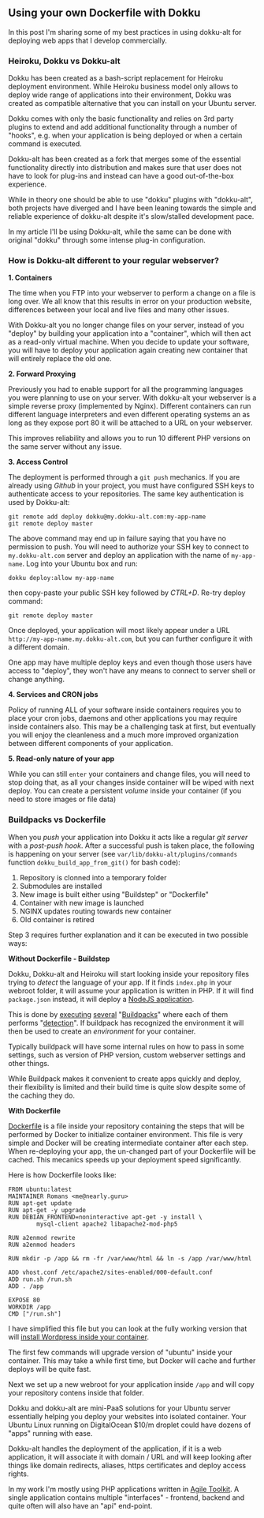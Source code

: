 ## Using your own Dockerfile with Dokku

In this post I'm sharing some of my best practices in using dokku-alt for deploying web apps that I develop commercially.

### Heiroku, Dokku vs Dokku-alt

Dokku has been created as a bash-script replacement for Heiroku deployment environment. While Heiroku business model only allows to deploy wide range of applications into their environment, Dokku was created as compatible alternative that you can install on your Ubuntu server.

Dokku comes with only the basic functionality and relies on 3rd party plugins to extend and add additional functionality through a number of "hooks", e.g. when your application is being deployed or when a certain command is executed.

Dokku-alt has been created as a fork that merges some of the essential functionality directly into distribution and makes sure that user does not have to look for plug-ins and instead can have a good out-of-the-box experience.

While in theory one should be able to use "dokku" plugins with "dokku-alt", both projects have diverged and I have been leaning towards the simple and reliable experience of dokku-alt despite it's slow/stalled development pace.

In my article I'll be using Dokku-alt, while the same can be done with original "dokku" through some intense plug-in configuration.

### How is Dokku-alt different to your regular webserver?

**1. Containers**

The time when you FTP into your webserver to perform a change on a file is long over. We all know that this results in error on your production website, differences between your local and live files and many other issues.

With Dokku-alt you no longer change files on your server, instead of you "deploy" by building your application into a "container", which will then act as a read-only virtual machine. When you decide to update your software, you will have to deploy your application again creating new container that will entirely replace the old one.

**2. Forward Proxying**

Previously you had to enable support for all the programming languages you were planning to use on your server. With dokku-alt your webserver is a simple reverse proxy (implemented by Nginx). Different containers can run different language interpreters and even different operating systems an as long as they expose port 80 it will be attached to a URL on your webserver.

This improves reliability and allows you to run 10 different PHP versions on the same server without any issue.

**3. Access Control**

The deployment is performed through a `git push` mechanics. If you are already using *Github* in your project, you must have configured SSH keys to authenticate access to your repositories. The same key authentication is used by Dokku-alt:

```
git remote add deploy dokku@my.dokku-alt.com:my-app-name
git remote deploy master
```

The above command may end up in failure saying that you have no permission to push. You will need to authorize your SSH key to connect to `my.dokku-alt.com` server and deploy an application with the name of `my-app-name`. Log into your Ubuntu box and run:

```
dokku deploy:allow my-app-name
```

then copy-paste your public SSH key followed by *CTRL+D*. Re-try deploy command:

```
git remote deploy master
```

Once deployed, your application will most likely appear under a URL `http://my-app-name.my.dokku-alt.com`, but you can further configure it with a different domain.


One app may have multiple deploy keys and even though those users have access to "deploy", they won't have any means to connect to server shell or change anything.

**4. Services and CRON jobs**

Policy of running ALL of your software inside containers requires you to place your cron jobs, daemons and other applications you may require inside containers also. This may be a challenging task at first, but eventually you will enjoy the cleanleness and a much more improved organization between different components of your application.  

**5. Read-only nature of your app**

While you can still `enter` your containers and change files, you will need to stop doing that, as all your changes inside container will be wiped with next deploy. You can create a persistent *volume* inside your container (if you need to store images or file data)


### Buildpacks vs Dockerfile

When you *push* your application into Dokku it acts like a regular *git server* with a *post-push hook*. After a successful push is taken place, the following is happening on your server (see `var/lib/dokku-alt/plugins/commands` function `dokku_build_app_from_git()` for bash code):

 1. Repository is clonned into a temporary folder
 2. Submodules are installed
 3. New image is built either using "Buildstep" or "Dockerfile"
 4. Container with new image is launched
 5. NGINX updates routing towards new container
 6. Old container is retired
 
Step 3 requires further explanation and it can be executed in two possible ways:

**Without Dockerfile - Buildstep**

Dokku, Dokku-alt and Heiroku will start looking inside your repository files trying to *detect* the language of your app. If it finds `index.php` in your webroot folder, it will assume your application is written in PHP. If it will find `package.json` instead, it will deploy a [NodeJS application](https://github.com/heroku/node-js-sample). 

This is done by [executing](https://github.com/cloudfoundry/php-buildpack) [several](https://github.com/CHH/heroku-buildpack-php) "[Buildpacks](https://devcenter.heroku.com/articles/buildpacks)" where each of them performs "[detection](https://github.com/heroku/heroku-buildpack-php/blob/master/bin/detect)". If buildpack has recognized the environment it will then be used to create an *environment* for your container.

Typically buildpack will have some internal rules on how to pass in some settings, such as version of PHP version, custom webserver settings and other things.

While Buildpack makes it convenient to create apps quickly and deploy, their flexibility is limited and their build time is quite slow despite some of the caching they do.

**With Dockerfile**

[Dockerfile](https://docs.docker.com/engine/reference/builder/) is a file inside your repository containing the steps that will be performed by Docker to initialize container environment. This file is very simple and Docker will be creating intermediate container after each step. When re-deploying your app, the un-changed part of your Dockerfile will be cached. This mecanics speeds up your deployment speed significantly.

Here is how Dockerfile looks like:

```
FROM ubuntu:latest
MAINTAINER Romans <me@nearly.guru>
RUN apt-get update
RUN apt-get -y upgrade
RUN DEBIAN_FRONTEND=noninteractive apt-get -y install \
        mysql-client apache2 libapache2-mod-php5

RUN a2enmod rewrite
RUN a2enmod headers

RUN mkdir -p /app && rm -fr /var/www/html && ln -s /app /var/www/html

ADD vhost.conf /etc/apache2/sites-enabled/000-default.conf
ADD run.sh /run.sh
ADD . /app

EXPOSE 80
WORKDIR /app
CMD ["/run.sh"]
```

I have simplified this file but you can look at the fully working version that will [install Wordpress inside your container](https://github.com/romaninsh/docker-wordpress/blob/master/Dockerfile).

The first few commands will upgrade version of "ubuntu" inside your container. This may take a while first time, but Docker will cache and further deploys will be quite fast.

Next we set up a new webroot for your application inside `/app` and will copy your repository contens inside that folder. 





Dokku and dokku-alt are mini-PaaS solutions for your Ubuntu server essentially helping you deploy your websites into isolated container. Your Ubuntu Linux running on DigitalOcean $10/m droplet could have dozens of "apps" running with ease.

Dokku-alt handles the deployment of the application, if it is a web application, it will associate it with domain / URL and will keep looking after things like domain redirects, aliases, https certificates and deploy access rights.

In my work I'm mostly using PHP applications written in [Agile Toolkit](http://agiletoolkit.org/). A single application contains multiple "interfaces" - frontend, backend and quite often will also have an "api" end-point.
